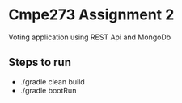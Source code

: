 # Cmpe273 Assignment 2

Voting application using REST Api and MongoDb

## Steps to run
* ./gradle clean build
* ./gradle bootRun